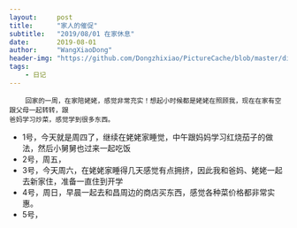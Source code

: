 ```yaml
---
layout:     post
title:      "家人的催促"
subtitle:   "2019/08/01 在家休息"
date:       2019-08-01
author:     "WangXiaoDong"
header-img: "https://github.com/Dongzhixiao/PictureCache/blob/master/diaryPic/20190801.jpg?raw=true"
tags:
    - 日记
---
```



```
    回家的一周，在家陪姥姥，感觉非常充实！想起小时候都是姥姥在照顾我，现在在家有空跟父母一起转转，跟
爸妈学习炒菜，感觉学到很多东西。
```

- 1号，今天就是周四了，继续在姥姥家睡觉，中午跟妈妈学习红烧茄子的做法，然后小舅舅也过来一起吃饭
- 2号，周五，
- 3号，今天周六，在姥姥家睡得几天感觉有点拥挤，因此我和爸妈、姥姥一起去新家住，准备一直住到开学
- 4号，周日，早晨一起去和昌周边的商店买东西，感觉各种菜价格都非常实惠。
- 5号，